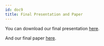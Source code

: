 ```yaml
---
id: doc9
title: Final Presentation and Paper
---
```


You can download our final presentation [here](/pdf/xxx).

And our final paper [here](/pdf/xxx).
